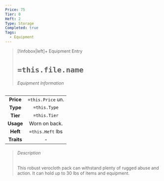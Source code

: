 ```yaml
---
Price: 75
Tier: 0
Heft: 2
Type: Storage
Completed: true
Tags:
  - Equipment
---
```

> [!infobox|left]+ Equipment Entry
> # `=this.file.name`
> ###### Equipment Information
|            |                   |
|:----------:|:-----------------:|
| **Price**  | `=this.Price` un. |
|  **Type**  |   `=this.Type`    |
|  **Tier**  |   `=this.Tier`    |
| **Usage**  |   Worn on back.   |
|  **Heft**  | `=this.Heft` lbs  |
| **Traits** |    -               |
> ###### *Description*
> This robust verocloth pack can withstand plenty of rugged abuse and action. It can hold up to 30 lbs of items and equipment.
